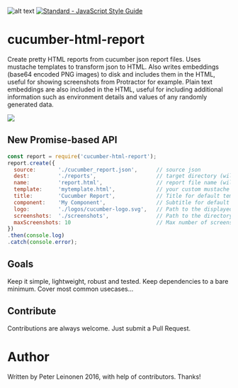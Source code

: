![alt text](https://travis-ci.org/leinonen/cucumber-html-report.svg?branch=master "Build status")
[![Standard - JavaScript Style Guide](https://img.shields.io/badge/code_style-standard-brightgreen.svg)](http://standardjs.com/)

# cucumber-html-report

Create pretty HTML reports from cucumber json report files. Uses mustache templates to transform json to HTML.
Also writes embeddings (base64 encoded PNG images) to disk and includes them in the HTML, 
useful for showing screenshots from Protractor for example. Plain text embeddings are also
included in the HTML, useful for including additional information such as environment details
and values of any randomly generated data.

![](http://www.pharatropic.eu/images/2f0469eec0559d908ae7a1be7a61c5d8.png)

## New Promise-based API

```javascript
const report = require('cucumber-html-report');
report.create({
  source:       './cucumber_report.json',      // source json
  dest:         './reports',                   // target directory (will create if not exists)
  name:         'report.html',                 // report file name (will be index.html if not exists)
  template:     'mytemplate.html',             // your custom mustache template (uses default if not specified)
  title:        'Cucumber Report',             // Title for default template. (default is Cucumber Report)
  component:    'My Component',                // Subtitle for default template. (default is empty)
  logo:         './logos/cucumber-logo.svg',   // Path to the displayed logo.
  screenshots:  './screenshots',               // Path to the directory of screenshots. Optional.
  maxScreenshots: 10                           // Max number of screenshots to save (default is 1000)
})
.then(console.log)
.catch(console.error);
```

## Goals
Keep it simple, lightweight, robust and tested.
Keep dependencies to a bare minimum.
Cover most common usecases...

## Contribute
Contributions are always welcome. Just submit a Pull Request.

# Author
Written by Peter Leinonen 2016, with help of contributors. Thanks!

